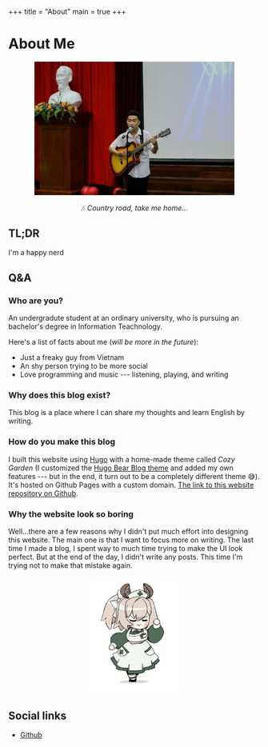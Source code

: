 +++
title = "About"
main = true
+++

# About Me

<div class="about-image__wrapper" align="center">
    <img width="400px" class="about-image" src="/images/nhat-tien.webp" alt="photo about me"/>
</div>

<p style="text-align: center">🎶 <i>Country road, take me home...</i></p>

## TL;DR 
I'm a happy nerd

## Q&A
### Who are you?
An undergradute student at an ordinary university, who is pursuing an bachelor's degree in Information Teachnology. 

Here's a list of facts about me (*will be more in the future*):
- Just a freaky guy from Vietnam
- An shy person trying to be more social
- Love programming and music --- listening, playing, and writing

### Why does this blog exist?
This blog is a place where I can share my thoughts and learn English by writing.

### How do you make this blog 
I built this website using [Hugo](https://gohugo.io/) with a home-made theme called *Cozy Garden* (I customized the [Hugo Bear Blog theme](https://github.com/janraasch/hugo-bearblog) and added my own features --- but in the end, it turn out to be a completely different theme 😅). It's hosted on Github Pages with a custom domain. [The link to this website repository on Github](https://github.com/nhat-tien/blog).

### Why the website look so boring
Well...there are a few reasons why I didn't put much effort into designing this website. The main one is that I want to focus more on writing. The last time I made a blog, I spent way to much time trying to make the UI look perfect. But at the end of the day, I didn't write any posts. This time I'm trying not to make that mistake again.

<div align="center">
    <img width="200" src="/images/nimi-transparent.gif" alt="nimi" />
</div>

## Social links
- [Github](https://github.com/nhat-tien/) 




